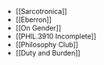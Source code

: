 - [[Sarcotronica]]
- [[Eberron]]
- [[On Gender]]
- [[PHIL.3910 Incomplete]]
- [[Philosophy Club]]
- [[Duty and Burden]]